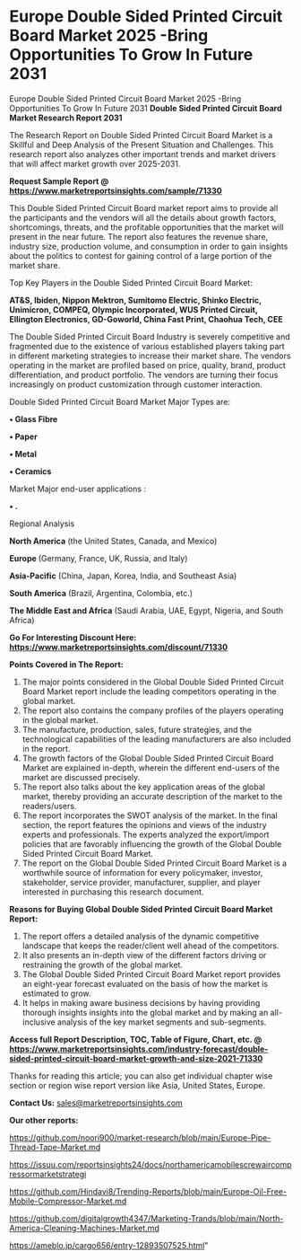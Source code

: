 # Europe Double Sided Printed Circuit Board Market 2025 -Bring Opportunities To Grow In Future 2031
Europe Double Sided Printed Circuit Board Market 2025 -Bring Opportunities To Grow In Future 2031
<strong>Double Sided Printed Circuit Board Market Research Report 2031</strong>

The Research Report on Double Sided Printed Circuit Board Market is a Skillful and Deep Analysis of the Present Situation and Challenges. This research report also analyzes other important trends and market drivers that will affect market growth over 2025-2031.

<strong>Request Sample Report @ <a href=https://www.marketreportsinsights.com/sample/71330>https://www.marketreportsinsights.com/sample/71330</a></strong>

This Double Sided Printed Circuit Board market report aims to provide all the participants and the vendors will all the details about growth factors, shortcomings, threats, and the profitable opportunities that the market will present in the near future. The report also features the revenue share, industry size, production volume, and consumption in order to gain insights about the politics to contest for gaining control of a large portion of the market share.

Top Key Players in the Double Sided Printed Circuit Board Market:

<strong>AT&S, Ibiden, Nippon Mektron, Sumitomo Electric, Shinko Electric, Unimicron, COMPEQ, Olympic Incorporated, WUS Printed Circuit, Ellington Electronics, GD-Goworld, China Fast Print, Chaohua Tech, CEE</strong>

The Double Sided Printed Circuit Board Industry is severely competitive and fragmented due to the existence of various established players taking part in different marketing strategies to increase their market share. The vendors operating in the market are profiled based on price, quality, brand, product differentiation, and product portfolio. The vendors are turning their focus increasingly on product customization through customer interaction.

Double Sided Printed Circuit Board Market Major Types are:

<strong>• Glass Fibre

• Paper

• Metal

• Ceramics</strong>

Market Major end-user applications :

<strong>• .</strong>

Regional Analysis

</u><strong><b>North America</b></strong> (the United States, Canada, and Mexico)

<strong><b>Europe </b></strong>(Germany, France, UK, Russia, and Italy)

<strong><b>Asia-Pacific</b></strong> (China, Japan, Korea, India, and Southeast Asia)

<strong><b>South America</b></strong> (Brazil, Argentina, Colombia, etc.)

<strong><b>The Middle East and Africa</b></strong> (Saudi Arabia, UAE, Egypt, Nigeria, and South Africa)

<strong>Go For Interesting Discount Here: <a href=https://www.marketreportsinsights.com/discount/71330>https://www.marketreportsinsights.com/discount/71330</a></strong>

<strong>Points Covered in The Report:</strong>
<ol>
  <li>The major points considered in the Global Double Sided Printed Circuit Board Market report include the leading competitors operating in the global market.</li>
  <li>The report also contains the company profiles of the players operating in the global market.</li>
  <li>The manufacture, production, sales, future strategies, and the technological capabilities of the leading manufacturers are also included in the report.</li>
  <li>The growth factors of the Global Double Sided Printed Circuit Board Market are explained in-depth, wherein the different end-users of the market are discussed precisely.</li>
  <li>The report also talks about the key application areas of the global market, thereby providing an accurate description of the market to the readers/users.</li>
  <li>The report incorporates the SWOT analysis of the market. In the final section, the report features the opinions and views of the industry experts and professionals. The experts analyzed the export/import policies that are favorably influencing the growth of the Global Double Sided Printed Circuit Board Market.</li>
  <li>The report on the Global Double Sided Printed Circuit Board Market is a worthwhile source of information for every policymaker, investor, stakeholder, service provider, manufacturer, supplier, and player interested in purchasing this research document.</li>
</ol>
<strong>Reasons for Buying Global Double Sided Printed Circuit Board Market Report:</strong>

<ol>
  <li>The report offers a detailed analysis of the dynamic competitive landscape that keeps the reader/client well ahead of the competitors.</li>
  <li>It also presents an in-depth view of the different factors driving or restraining the growth of the global market.</li>
  <li>The Global Double Sided Printed Circuit Board Market report provides an eight-year forecast evaluated on the basis of how the market is estimated to grow.</li>
  <li>It helps in making aware business decisions by having providing thorough insights insights into the global market and by making an all-inclusive analysis of the key market segments and sub-segments.</li>
</ol>
<strong>Access full Report Description, TOC, Table of Figure, Chart, etc. @ <a href=https://www.marketreportsinsights.com/industry-forecast/double-sided-printed-circuit-board-market-growth-and-size-2021-71330>https://www.marketreportsinsights.com/industry-forecast/double-sided-printed-circuit-board-market-growth-and-size-2021-71330</a></strong>


Thanks for reading this article; you can also get individual chapter wise section or region wise report version like Asia, United States, Europe.

<strong>Contact Us:</strong>
sales@marketreportsinsights.com

<strong>Our other reports:</strong>

<a href=https://github.com/noori900/market-research/blob/main/Europe-Pipe-Thread-Tape-Market.md>https://github.com/noori900/market-research/blob/main/Europe-Pipe-Thread-Tape-Market.md</a>

<a href=https://issuu.com/reportsinsights24/docs/northamericamobilescrewaircompressormarketstrategi>https://issuu.com/reportsinsights24/docs/northamericamobilescrewaircompressormarketstrategi</a>

<a href=https://github.com/Hindavi8/Trending-Reports/blob/main/Europe-Oil-Free-Mobile-Compressor-Market.md>https://github.com/Hindavi8/Trending-Reports/blob/main/Europe-Oil-Free-Mobile-Compressor-Market.md</a>

<a href=https://github.com/digitalgrowth4347/Marketing-Trands/blob/main/North-America-Cleaning-Machines-Market.md>https://github.com/digitalgrowth4347/Marketing-Trands/blob/main/North-America-Cleaning-Machines-Market.md</a>

<a href=https://ameblo.jp/cargo656/entry-12893507525.html>https://ameblo.jp/cargo656/entry-12893507525.html</a>"
